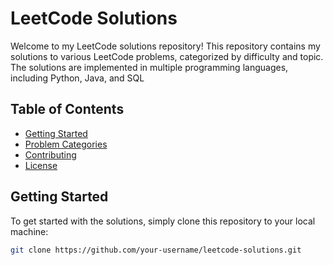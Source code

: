 # LeetCode Solutions

Welcome to my LeetCode solutions repository! This repository contains my solutions to various LeetCode problems, categorized by difficulty and topic. The solutions are implemented in multiple programming languages, including Python, Java, and SQL

## Table of Contents

- [Getting Started](#getting-started)
- [Problem Categories](#problem-categories)
- [Contributing](#contributing)
- [License](#license)

## Getting Started

To get started with the solutions, simply clone this repository to your local machine:

```bash
git clone https://github.com/your-username/leetcode-solutions.git
